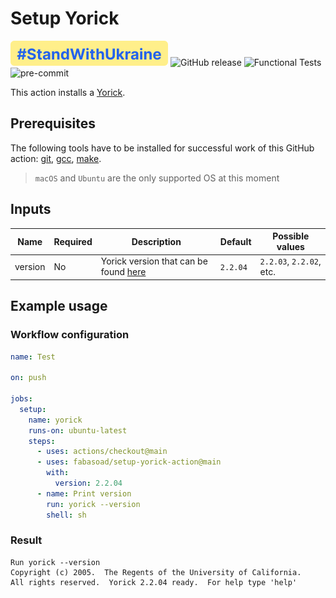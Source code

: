 # Setup Yorick

[![Stand With Ukraine](https://raw.githubusercontent.com/vshymanskyy/StandWithUkraine/main/badges/StandWithUkraine.svg)](https://stand-with-ukraine.pp.ua)
![GitHub release](https://img.shields.io/github/v/release/fabasoad/setup-yorick-action?include_prereleases)
![Functional Tests](https://github.com/fabasoad/setup-yorick-action/workflows/Functional%20Tests/badge.svg)
![pre-commit](https://github.com/fabasoad/setup-yorick-action/actions/workflows/pre-commit.yml/badge.svg)

This action installs a [Yorick](https://yorick.sourceforge.net).

## Prerequisites

The following tools have to be installed for successful work of this GitHub action:
[git](https://git-scm.com), [gcc](https://gcc.gnu.org), [make](https://www.gnu.org/software/make/manual/make.html).

> `macOS` and `Ubuntu` are the only supported OS at this moment

## Inputs

| Name    | Required | Description                                                                  | Default  | Possible values          |
|---------|----------|------------------------------------------------------------------------------|----------|--------------------------|
| version | No       | Yorick version that can be found [here](https://github.com/LLNL/yorick/tags) | `2.2.04` | `2.2.03`, `2.2.02`, etc. |

## Example usage

### Workflow configuration

```yaml
name: Test

on: push

jobs:
  setup:
    name: yorick
    runs-on: ubuntu-latest
    steps:
      - uses: actions/checkout@main
      - uses: fabasoad/setup-yorick-action@main
        with:
          version: 2.2.04
      - name: Print version
        run: yorick --version
        shell: sh
```

### Result

```shell
Run yorick --version
Copyright (c) 2005.  The Regents of the University of California.
All rights reserved.  Yorick 2.2.04 ready.  For help type 'help'
```
